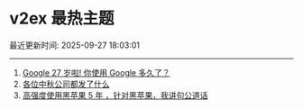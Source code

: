 # v2ex 最热主题

最近更新时间: 2025-09-27 18:03:01

--- 
1. [Google 27 岁啦! 你使用 Google 多久了？](https://www.v2ex.com/t/1162149) 
2. [各位中秋公司都发了什么](https://www.v2ex.com/t/1162159) 
3. [高强度使用黑苹果 5 年 ，针对黑苹果，我讲句公道话](https://www.v2ex.com/t/1162162) 
